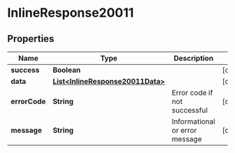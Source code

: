 # InlineResponse20011

## Properties
Name | Type | Description | Notes
------------ | ------------- | ------------- | -------------
**success** | **Boolean** |  |  [optional]
**data** | [**List&lt;InlineResponse20011Data&gt;**](InlineResponse20011Data.md) |  |  [optional]
**errorCode** | **String** | Error code if not successful |  [optional]
**message** | **String** | Informational or error message |  [optional]
